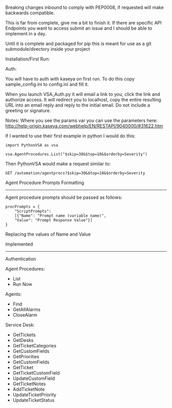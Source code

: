 Breaking changes inbound to comply with PEP0008, if requested will make backwards compatible.

This is far from complete, give me a bit to finish it. If there are specific API Endpoints you want to access submit an issue and I should be able to implement in a day. 

Until it is complete and packaged for pip this is meant for use as a git submodule/directory inside your project

Installation/First Run:

Auth:

You will have to auth with kaseya on first run. To do this copy sample_config.ini to config.ini and fill it. 

When you launch VSA_Auth.py it will email a link to you, click the link and authorize access. It will redirect you to localhost, copy the entire resulting URL into an email reply and reply to the initial email. Do not include a greeting or signature.

Notes:
Where you see the params var you can use the parameters here: <http://help-origin.kaseya.com/webhelp/EN/RESTAPI/9040000/#31622.htm>

If I wanted to use their first example in python I would do this:

    import PythonVSA as vsa
    
    vsa.AgentProcedures.List("$skip=30&$top=10&$orderby=Severity")

Then PythonVSA would make a request similar to:

    GET /automation/agentprocs?$skip=30&$top=10&$orderby=Severity


Agent Procedure Prompts Formatting

-----------------
Agent procedure prompts should be passed as follows:

    procPrompts = {
        "ScriptPrompts":
        [{"Name": "Prompt name (variable name)",
        "Value": "Prompt Response Value"}]
    }

Replacing the values of Name and Value

Implemented

-------------
Authentication

Agent Procedures:

- List
- Run Now

Agents:

- Find
- GetAllAlarms
- CloseAlarm

Service Desk:

- GetTickets
- GetDesks
- GetTicketCategories
- GetCustomFields
- GetPriorities
- GetCustomFields
- GetTicket
- GetTicketCustomField
- UpdateCustomField
- GetTicketNotes
- AddTicketNote
- UpdateTicketPriority
- UpdateTicketStatus
